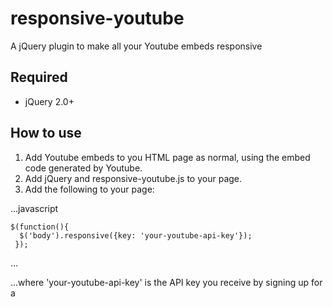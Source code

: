 # responsive-youtube
A jQuery plugin to make all your Youtube embeds responsive

## Required
* jQuery 2.0+

## How to use
1. Add Youtube embeds to you HTML page as normal, using the embed code generated by Youtube.
2. Add jQuery and responsive-youtube.js to your page.
3. Add the following to your page:

...javascript

    $(function(){
      $('body').responsive({key: 'your-youtube-api-key'});
     });

...

...where 'your-youtube-api-key' is the API key you receive by signing up for a 
